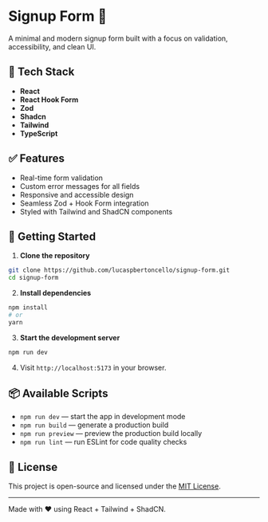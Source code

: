 # Signup Form 📝

A minimal and modern signup form built with a focus on validation, accessibility, and clean UI.

## 🔧 Tech Stack

- **React**
- **React Hook Form** 
- **Zod** 
- **Shadcn** 
- **Tailwind** 
- **TypeScript** 

## ✅ Features

- Real-time form validation
- Custom error messages for all fields
- Responsive and accessible design
- Seamless Zod + Hook Form integration
- Styled with Tailwind and ShadCN components

## 🚀 Getting Started

1. **Clone the repository**

```bash
git clone https://github.com/lucaspbertoncello/signup-form.git
cd signup-form
```

2. **Install dependencies**

```bash
npm install
# or
yarn
```

3. **Start the development server**

```bash
npm run dev
```

4. Visit `http://localhost:5173` in your browser.

## 📦 Available Scripts

- `npm run dev` — start the app in development mode
- `npm run build` — generate a production build
- `npm run preview` — preview the production build locally
- `npm run lint` — run ESLint for code quality checks

## 📄 License

This project is open-source and licensed under the [MIT License](LICENSE).

---

Made with ❤️ using React + Tailwind + ShadCN.
